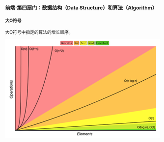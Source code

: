 ### 前端·第四扇门：数据结构（Data Structure）和算法（Algorithm）

#### 大O符号

大O符号中指定的算法的增长顺序。

![Big O graphs](./img/big-o-graph.png)